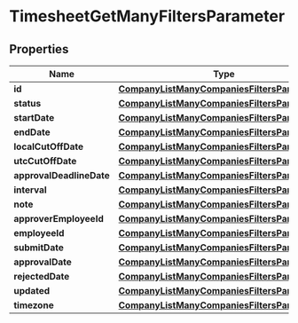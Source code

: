 

# TimesheetGetManyFiltersParameter


## Properties

| Name | Type | Description | Notes |
|------------ | ------------- | ------------- | -------------|
|**id** | [**CompanyListManyCompaniesFiltersParameterId**](CompanyListManyCompaniesFiltersParameterId.md) |  |  [optional] |
|**status** | [**CompanyListManyCompaniesFiltersParameterId**](CompanyListManyCompaniesFiltersParameterId.md) |  |  [optional] |
|**startDate** | [**CompanyListManyCompaniesFiltersParameterId**](CompanyListManyCompaniesFiltersParameterId.md) |  |  [optional] |
|**endDate** | [**CompanyListManyCompaniesFiltersParameterId**](CompanyListManyCompaniesFiltersParameterId.md) |  |  [optional] |
|**localCutOffDate** | [**CompanyListManyCompaniesFiltersParameterId**](CompanyListManyCompaniesFiltersParameterId.md) |  |  [optional] |
|**utcCutOffDate** | [**CompanyListManyCompaniesFiltersParameterId**](CompanyListManyCompaniesFiltersParameterId.md) |  |  [optional] |
|**approvalDeadlineDate** | [**CompanyListManyCompaniesFiltersParameterId**](CompanyListManyCompaniesFiltersParameterId.md) |  |  [optional] |
|**interval** | [**CompanyListManyCompaniesFiltersParameterId**](CompanyListManyCompaniesFiltersParameterId.md) |  |  [optional] |
|**note** | [**CompanyListManyCompaniesFiltersParameterId**](CompanyListManyCompaniesFiltersParameterId.md) |  |  [optional] |
|**approverEmployeeId** | [**CompanyListManyCompaniesFiltersParameterId**](CompanyListManyCompaniesFiltersParameterId.md) |  |  [optional] |
|**employeeId** | [**CompanyListManyCompaniesFiltersParameterId**](CompanyListManyCompaniesFiltersParameterId.md) |  |  [optional] |
|**submitDate** | [**CompanyListManyCompaniesFiltersParameterId**](CompanyListManyCompaniesFiltersParameterId.md) |  |  [optional] |
|**approvalDate** | [**CompanyListManyCompaniesFiltersParameterId**](CompanyListManyCompaniesFiltersParameterId.md) |  |  [optional] |
|**rejectedDate** | [**CompanyListManyCompaniesFiltersParameterId**](CompanyListManyCompaniesFiltersParameterId.md) |  |  [optional] |
|**updated** | [**CompanyListManyCompaniesFiltersParameterId**](CompanyListManyCompaniesFiltersParameterId.md) |  |  [optional] |
|**timezone** | [**CompanyListManyCompaniesFiltersParameterId**](CompanyListManyCompaniesFiltersParameterId.md) |  |  [optional] |



